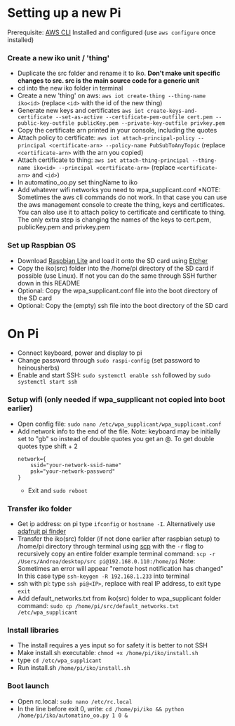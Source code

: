 # Setting up a new Pi

Prerequisite: [AWS CLI](https://github.com/aws/aws-cli) Installed and configured (use `aws configure` once installed)

### Create a new iko unit / 'thing'
* Duplicate the src folder and rename it to iko. **Don't make unit specific changes to src. src is the main source code for a generic unit**
* cd into the new iko folder in terminal
* Create a new 'thing' on aws: `aws iot create-thing --thing-name iko<id>` (replace `<id>` with the id of the new thing)
* Generate new keys and certificates `aws iot create-keys-and-certificate --set-as-active --certificate-pem-outfile cert.pem --public-key-outfile publicKey.pem --private-key-outfile privkey.pem`
* Copy the certificate arn printed in your console, including the quotes
* Attach policy to certificate: `aws iot attach-principal-policy --principal <certificate-arn> --policy-name PubSubToAnyTopic` (replace `<certificate-arn>` with the arn you copied)
* Attach certificate to thing: `aws iot attach-thing-principal --thing-name iko<id> --principal <certificate-arn>` (replace `<certificate-arn>` and `<id>`)
* In automatino_oo.py set thingName to iko<id>
* Add whatever wifi networks you need to wpa_supplicant.conf
*NOTE: Sometimes the aws cli commands do not work. In that case you can use the aws management console to create the thing, keys and certificates. You can also use it to attach policy to certificate and certificate to thing. The only extra step is changing the names of the keys to cert.pem, publicKey.pem and privkey.pem

### Set up Raspbian OS
* Download [Raspbian Lite](https://www.raspberrypi.org/downloads/raspbian/) and load it onto the SD card using [Etcher](https://etcher.io)
* Copy the iko(src) folder into the /home/pi directory of the SD card if possible (use Linux). If not you can do the same through SSH further down in this README
* Optional: Copy the wpa_supplicant.conf file into the boot directory of the SD card
* Optional: Copy the (empty) ssh file into the boot directory of the SD card

# On Pi
* Connect keyboard, power and display to pi 
* Change password through `sudo raspi-config` (set password to heinousherbs) 
* Enable and start SSH: `sudo systemctl enable ssh` followed by `sudo systemctl start ssh`

### Setup wifi (only needed if wpa_supplicant not copied into boot earlier)
  * Open config file: `sudo nano /etc/wpa_supplicant/wpa_supplicant.conf`
  * Add network info to the end of the file. Note: keyboard may be initially set to "gb" so instead of double quotes you get an @. To get double quotes type shift + 2
    ```
    network={
        ssid="your-network-ssid-name"
        psk="your-network-password"
    }
    ```
    * Exit and `sudo reboot`

### Transfer iko folder
  * Get ip address: on pi type  `ifconfig` or `hostname -I`. Alternatively use [adafruit pi finder](https://learn.adafruit.com/the-adafruit-raspberry-pi-finder/overview)
  * Transfer the iko(src) folder (if not done earlier after raspbian setup) to /home/pi directory through terminal using [scp](https://www.raspberrypi.org/documentation/remote-access/ssh/scp.md) with the `-r` flag to recursively copy an entire folder
  example terminal command: `scp -r /Users/Andrea/desktop/src pi@192.168.0.110:/home/pi` 
  Note: Sometimes an error will appear "remote host notification has changed" In this case type `ssh-keygen -R 192.168.1.233` into terminal
  * ssh with pi: type `ssh pi@<IP>`, replace <IP> with real IP address, to exit type `exit`
  * Add default_networks.txt from iko(src) folder to wpa_supplicant folder
  command: `sudo cp /home/pi/src/default_networks.txt /etc/wpa_supplicant` 

### Install libraries
* The install requires a yes input so for safety it is better to not SSH
* Make install.sh executable: `chmod +x /home/pi/iko/install.sh`
* type `cd /etc/wpa_supplicant`
* Run install.sh `/home/pi/iko/install.sh`

### Boot launch
* Open rc.local: `sudo nano /etc/rc.local`
* In the line before exit 0, write: `cd /home/pi/iko && python /home/pi/iko/automatino_oo.py 1 0 &`
